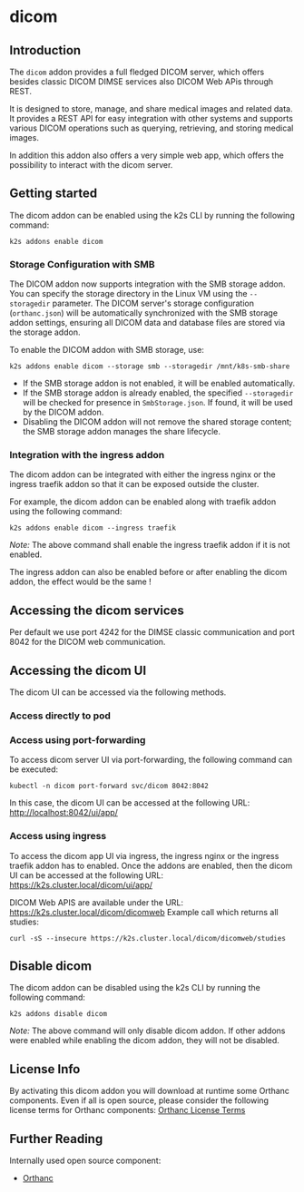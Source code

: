 <!--
SPDX-FileCopyrightText: © 2023 Siemens Healthcare GmbH

SPDX-License-Identifier: MIT
-->

# dicom

## Introduction

The `dicom` addon provides a full fledged DICOM server, which offers besides classic DICOM DIMSE services also DICOM Web APis through REST. 

It is designed to store, manage, and share medical images and related data. It provides a REST API for easy integration with other systems and supports various DICOM operations such as querying, retrieving, and storing medical images. 

In addition this addon also offers a very simple web app, which offers the possibility to interact with the dicom server. 

## Getting started

The dicom addon can be enabled using the k2s CLI by running the following command:

```
k2s addons enable dicom
```
### Storage Configuration with SMB

The DICOM addon now supports integration with the SMB storage addon. You can specify the storage directory in the Linux VM using the `--storagedir` parameter. The DICOM server's storage configuration (`orthanc.json`) will be automatically synchronized with the SMB storage addon settings, ensuring all DICOM data and database files are stored via the storage addon.

To enable the DICOM addon with SMB storage, use:

```
k2s addons enable dicom --storage smb --storagedir /mnt/k8s-smb-share
```
- If the SMB storage addon is not enabled, it will be enabled automatically.
- If the SMB storage addon is already enabled, the specified `--storagedir` will be checked for presence in `SmbStorage.json`. If found, it will be used by the DICOM addon.
- Disabling the DICOM addon will not remove the shared storage content; the SMB storage addon manages the share lifecycle.


### Integration with the ingress addon

The dicom addon can be integrated with either the ingress nginx or the ingress traefik addon so that it can be exposed outside the cluster.

For example, the dicom addon can be enabled along with traefik addon using the following command:

```
k2s addons enable dicom --ingress traefik
```

_Note:_ The above command shall enable the ingress traefik addon if it is not enabled.

The ingress addon can also be enabled before or after enabling the dicom addon, the effect would be the same !

## Accessing the dicom services

Per default we use port 4242 for the DIMSE classic communication and port 8042 for the DICOM web communication.

## Accessing the dicom UI

The dicom UI can be accessed via the following methods.

### Access directly to pod


### Access using port-forwarding

To access dicom server UI via port-forwarding, the following command can be executed:

```
kubectl -n dicom port-forward svc/dicom 8042:8042
```

In this case, the dicom UI can be accessed at the following URL: <http://localhost:8042/ui/app/>

### Access using ingress

To access the dicom app UI via ingress, the ingress nginx or the ingress traefik addon has to enabled.
Once the addons are enabled, then the dicom UI can be accessed at the following URL: <https://k2s.cluster.local/dicom/ui/app/>

DICOM Web APIS are available under the URL: <https://k2s.cluster.local/dicom/dicomweb>
Example call which returns all studies:
```
curl -sS --insecure https://k2s.cluster.local/dicom/dicomweb/studies
```

## Disable dicom

The dicom addon can be disabled using the k2s CLI by running the following command:

```
k2s addons disable dicom
```

_Note:_ The above command will only disable dicom addon. If other addons were enabled while enabling the dicom addon, they will not be disabled.

## License Info

By activating this dicom addon you will download at runtime some Orthanc components. Even if all is open source, please consider the following license terms for Orthanc components: [Orthanc License Terms](https://orthanc.uclouvain.be/book/faq/licensing.html) 
 
## Further Reading

Internally used open source component:
- [Orthanc](https://www.orthanc-server.com/)
